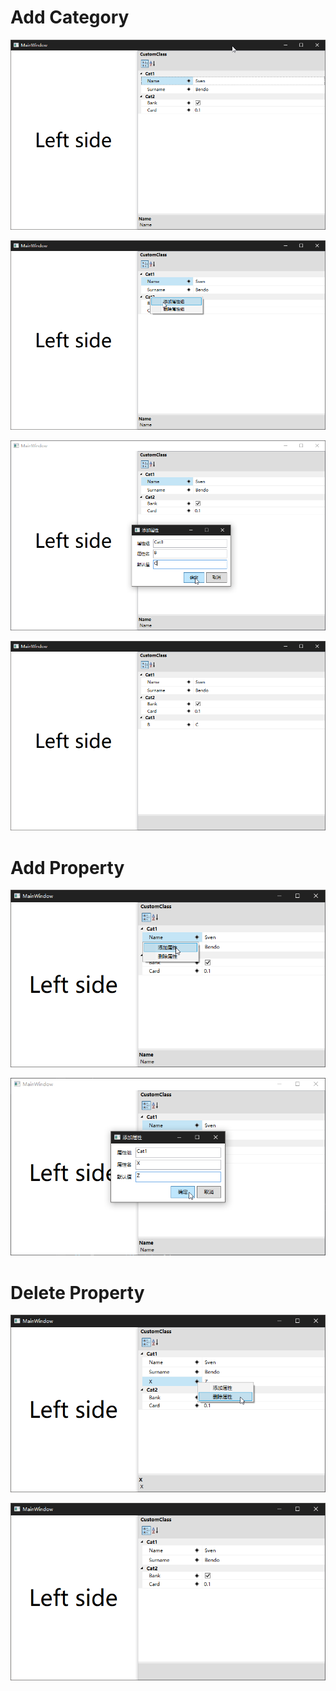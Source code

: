 # Add Category
![](/Screenshot/2019-02-14_174019.png)


![](/Screenshot/2019-02-14_174119.png)


![](/Screenshot/2019-02-14_174142.png)


![](/Screenshot/2019-02-14_174157.png)

# Add Property

![](/Screenshot/2019-02-14_175737.png)


![](/Screenshot/2019-02-14_175809.png)

# Delete Property

![](/Screenshot/2019-02-14_175842.png)


![](/Screenshot/2019-02-14_175855.png)
